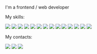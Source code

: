 I'm a frontend / web developer 



My skills:

<img src="https://img.shields.io/badge/html-F0E68C?style=for-the-badge&logo=HTML5&logoColor=FF4500"/> <img src="https://img.shields.io/badge/CSS3-F0E68C?style=for-the-badge&logo=HTML5&logoColor=2965f1"/> <img src="https://img.shields.io/badge/Sass-F0E68C?style=for-the-badge&logo=Sass&logoColor=cd6799"/> <img src="https://img.shields.io/badge/Bootstrap-F0E68C?style=for-the-badge&logo=Bootstrap&logoColor=4B0082"/> <img src="https://img.shields.io/badge/JavaScript-F0E68C?style=for-the-badge&logo=JavaScript&logoColor=FFA500"/> <img src="https://img.shields.io/badge/gulp-F0E68C?style=for-the-badge&logo=gulp&logoColor=DC143C"/> <img src="https://img.shields.io/badge/webpack-F0E68C?style=for-the-badge&logo=webpack&logoColor=8ED5FA"/> <img src="https://img.shields.io/badge/react-F0E68C?style=for-the-badge&logo=react&logoColor=61DBFB"/> <img src="https://img.shields.io/badge/git-F0E68C?style=for-the-badge&logo=git&logoColor=E2C00"/> <img src="https://img.shields.io/badge/github-F0E68C?style=for-the-badge&logo=github&logoColor=000"/> <img src="https://img.shields.io/badge/php-F0E68C?style=for-the-badge&logo=php&logoColor=232531"/> <img src="https://img.shields.io/badge/wordpress-F0E68C?style=for-the-badge&logo=wordpress&logoColor=000"/> <img src="https://img.shields.io/badge/phpMyAdmin-F0E68C?style=for-the-badge&logo=phpMyAdmin&logoColor=FF8C00"/> <img src="https://img.shields.io/badge/Trello-F0E68C?style=for-the-badge&logo=Trello&logoColor=0079bf"/>



My contacts:

[<img src="https://img.shields.io/badge/telegram-F0E68C?style=for-the-badge&logo=telegram&logoColor=0088CC"/>](https://t.me/vreutsky) [<img src="https://img.shields.io/badge/WhatsApp-F0E68C?style=for-the-badge&logo=WhatsApp&logoColor=34B7F1"/>](https://api.whatsapp.com/send?phone=375257689754) [<img src="https://img.shields.io/badge/Instagram-F0E68C?style=for-the-badge&logo=Instagram&logoColor=#E4405F"/>](https://www.instagram.com/vreutsky/)



